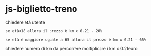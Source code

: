 # js-biglietto-treno

chiedere età utente

    se età<18 allora il prezzo è km x 0.21 - 20%

    se età è maggiore uguale a 65 allora il prezzo è km x 0.21 - 65%

chiedere numero di km da percorrere
        moltiplicare i km x 0.21euro